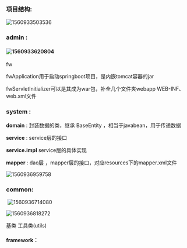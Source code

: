 ### 项目结构:

![1560933503536](C:\Users\howieDep\AppData\Roaming\Typora\typora-user-images\1560933503536.png)	

###   admin :

####  ![1560933620804](C:\Users\howieDep\AppData\Roaming\Typora\typora-user-images\1560933620804.png)



 fw

 fwApplication用于启动springboot项目，是内嵌tomcat容器的jar

fwServletInitializer可以是其成为war包，补全几个文件夹webapp WEB-INF、web.xml文件

### system :    



**domain** : 封装数据的类，继承 BaseEntity ，相当于javabean，用于传递数据

**service** : service层的接口

**service.impl**    service层的具体实现

**mapper**   : dao层 ，mapper层的接口，对应resources下的mapper.xml文件

![1560936959758](C:\Users\howieDep\AppData\Roaming\Typora\typora-user-images\1560936959758.png)  

 


	

### common:    

​     ![1560936714080](C:\Users\howieDep\AppData\Roaming\Typora\typora-user-images\1560936714080.png)

![1560936818272](C:\Users\howieDep\AppData\Roaming\Typora\typora-user-images\1560936818272.png)   

基类 工具类(utils) 

#### framework：

